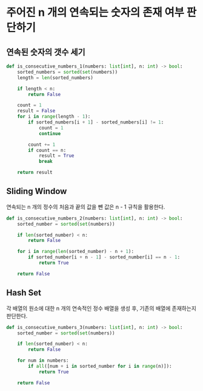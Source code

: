 # 주어진 n 개의 연속되는 숫자의 존재 여부 판단하기

## 연속된 숫자의 갯수 세기

```python
def is_consecutive_numbers_1(numbers: list[int], n: int) -> bool:
    sorted_numbers = sorted(set(numbers))
    length = len(sorted_numbers)

    if length < n:
        return False

    count = 1
    result = False
    for i in range(length - 1):
        if sorted_numbers[i + 1] - sorted_numbers[i] != 1:
            count = 1
            continue

        count += 1
        if count == n:
            result = True
            break

    return result
```

## Sliding Window

연속되는 n 개의 정수의 처음과 끝의 값을 뺀 값은 n - 1 규칙을 활용한다.

```python
def is_consecutive_numbers_2(numbers: list[int], n: int) -> bool:
    sorted_number = sorted(set(numbers))

    if len(sorted_number) < n:
        return False

    for i in range(len(sorted_number) - n + 1):
        if sorted_number[i + n - 1] - sorted_number[i] == n - 1:
            return True

    return False
```

## Hash Set

각 배열의 원소에 대한 n 개의 연속적인 정수 배열을 생성 후, 기존의 배열에 존재하는지 판단한다.

```python
def is_consecutive_numbers_3(numbers: list[int], n: int) -> bool:
    sorted_number = sorted(set(numbers))

    if len(sorted_number) < n:
        return False

    for num in numbers:
        if all([num + i in sorted_number for i in range(n)]):
            return True

    return False
```

